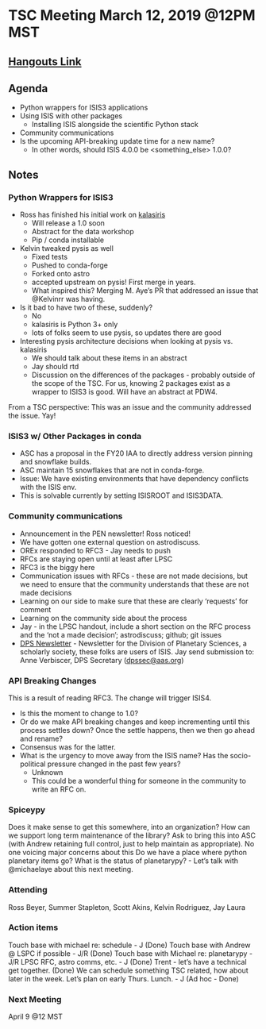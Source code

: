 # TSC Meeting March 12, 2019 @12PM MST

## [Hangouts Link](https://hangouts.google.com/hangouts/_/doi.gov/jlaura)

## Agenda
- Python wrappers for ISIS3 applications
- Using ISIS with other packages
  - Installing ISIS alongside the scientific Python stack
- Community communications
- Is the upcoming API-breaking update time for a new name?
  - In other words, should ISIS 4.0.0 be <something_else> 1.0.0?


## Notes

### Python Wrappers for ISIS3
* Ross has finished his initial work on [kalasiris](https://github.com/rbeyer/kalasiris)
  * Will release a 1.0 soon
  * Abstract for the data workshop
  * Pip / conda installable
* Kelvin tweaked pysis as well
  * Fixed tests
  * Pushed to conda-forge
  * Forked onto astro
  * accepted upstream on pysis! First merge in years.
  * What inspired this? Merging M. Aye’s PR that addressed an issue that @Kelvinrr was having.
* Is it bad to have two of these, suddenly?
  * No
  * kalasiris is Python 3+ only
  * lots of folks seem to use pysis, so updates there are good
* Interesting pysis architecture decisions when looking at pysis vs. kalasiris
  * We should talk about these items in an abstract
  * Jay should rtd
  * Discussion on the differences of the packages - probably outside of the scope of the TSC. For us, knowing 2 packages exist as a wrapper to ISIS3 is good. Will have an abstract at PDW4.
  
From a TSC perspective: This was an issue and the community addressed the issue. Yay!

### ISIS3 w/ Other Packages in conda
* ASC has a proposal in the FY20 IAA to directly address version pinning and snowflake builds. 
* ASC maintain 15 snowflakes that are not in conda-forge. 
* Issue: We have existing environments that have dependency conflicts with the ISIS env.
* This is solvable currently by setting ISISROOT and ISIS3DATA. 
### Community communications
* Announcement in the PEN newsletter! Ross noticed!
* We have gotten one external question on astrodiscuss.
* OREx responded to RFC3 - Jay needs to push
* RFCs are staying open until at least after LPSC
* RFC3 is the biggy here
* Communication issues with RFCs - these are not made decisions, but we need to ensure that the community understands that these are not made decisions
* Learning on our side to make sure that these are clearly ‘requests’ for comment
* Learning on the community side about the process
* Jay - in the LPSC handout, include a short section on the RFC process and the ‘not a made decision’; astrodiscuss; github; git issues
* [DPS Newsletter](https://dps.aas.org/newsletters) - Newsletter for the Division of Planetary Sciences, a scholarly society, these folks are users of ISIS. Jay send submission to: Anne Verbiscer, DPS Secretary (dpssec@aas.org) 

### API Breaking Changes
This is a result of reading RFC3. The change will trigger ISIS4. 
* Is this the moment to change to 1.0?
* Or do we make API breaking changes and keep incrementing until this process settles down? Once the settle happens, then we then go ahead and rename?
* Consensus was for the latter.
* What is the urgency to move away from the ISIS name? Has the socio-political pressure changed in the past few years?
  * Unknown
  * This could be a wonderful thing for someone in the community to write an RFC on.

### Spiceypy
Does it make sense to get this somewhere, into an organization? How can we support long term maintenance of the library?
Ask to bring this into ASC (with Andrew retaining full control, just to help maintain as appropriate). 
No one voicing major concerns about this
Do we have a place where python planetary items go? What is the status of planetarypy? - Let’s talk with @michaelaye about this next meeting.



### Attending
Ross Beyer, Summer Stapleton, Scott Akins, Kelvin Rodriguez, Jay Laura

### Action items
Touch base with michael re: schedule - J (Done)
Touch base with Andrew @ LSPC if possible - J/R (Done)
Touch base with Michael re: planetarypy - J/R 
LPSC RFC, astro comms, etc. - J (Done)
Trent - let’s have a technical get together. (Done)
We can schedule something TSC related, how about later in the week. Let’s plan on early Thurs. Lunch. - J (Ad hoc - Done)

### Next Meeting
April 9 @12 MST


